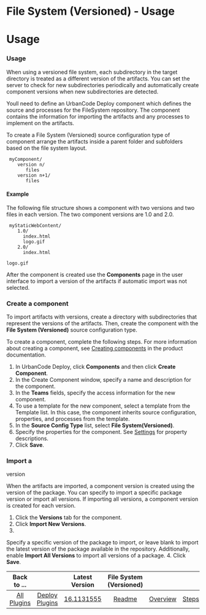 
File System (Versioned) - Usage
===============================

# Usage



### Usage




 


When using a versioned file system, each subdirectory in the target directory is treated as a 
different version of the artifacts. You can set the server to check for new subdirectories periodically and 
automatically create component versions when new subdirectories are detected.


Youll need to define an UrbanCode Deploy
 component which defines the source and processes for the FileSystem repository. The component contains the information 
for importing the artifacts and any processes to implement on the artifacts.


To create a File System (Versioned) 
source configuration type of component arrange the artifacts inside a parent folder and subfolders based on the file 
system layout. 



```
 myComponent/
    version n/
       files
    version n+1/
       files

```

#### Example


The 
following file structure shows a component with two versions and two files in each version. The two component versions 
are 1.0 and 2.0.



```
 myStaticWebContent/
    1.0/
      index.html
      logo.gif
    2.0/
      index.html
      
logo.gif

```

After the component is created use the **Components** page in the user interface to import a version of 
the artifacts if automatic import was not selected.




### Create a component




 


To import artifacts with 
versions, create a directory with subdirectories that represent the versions of the artifacts. Then, create the 
component with the **File System (Versioned)** source configuration type.


To create a component, complete the 
following steps. For more information about creating a component, see [Creating 
components](http://www-01.ibm.com/support/knowledgecenter/SS4GSP_7.0.2/com.ibm.udeploy.doc/topics/comp_create.html 
"Creating components") in the product documentation.


1. In UrbanCode Deploy, click **Components** and then click 
**Create Component**.
2. In the Create Component window, specify a name and description for the component.
3. In the 
**Teams** fields, specify the access information for the new component.
4. To use a template for the new component, 
select a template from the Template list. In this case, the component inherits source configuration, properties, and 
processes from the template.
5. In the **Source Config Type** list, select **File System(Versioned)**.
6. Specify the 
properties for the component. See [Settings](#steps) for property descriptions.
7. Click **Save**.


### Import a 
version


When the artifacts are imported, a component version is created using the version of the package. You can 
specify to import a specific package version or import all versions. If importing all versions, a component version is 
created for each version. 


1. Click the **Versions** tab for the component.
2. Click **Import New Versions**.
3. 
Specify a specific version of the package to import, or leave blank to import the latest version of the package 
available in the repository. Additionally, enable **Import All Versions** to import all versions of a package.
4. Click 
**Save**.


|Back to ...||Latest Version|File System (Versioned) ||||
| :---: | :---: | :---: | :---: | :---: | :---: | :---: |
|[All Plugins](../../index.md)|[Deploy Plugins](../README.md)|[16.1131555]()|[Readme](README.md)|[Overview](overview.md)|[Steps](steps.md)|[Downloads](downloads.md)|
